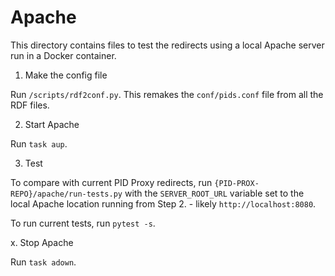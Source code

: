 # Apache

This directory contains files to test the redirects using a local Apache server run in a Docker container.

1. Make the config file

Run `/scripts/rdf2conf.py`. This remakes the `conf/pids.conf` file from all the RDF files.

2. Start Apache

Run `task aup`.

3. Test

To compare with current PID Proxy redirects, run `{PID-PROX-REPO}/apache/run-tests.py` with the `SERVER_ROOT_URL` variable set to the local Apache location running from Step 2. - likely `http://localhost:8080`.

To run current tests, run `pytest -s`.


x. Stop Apache

Run `task adown`.